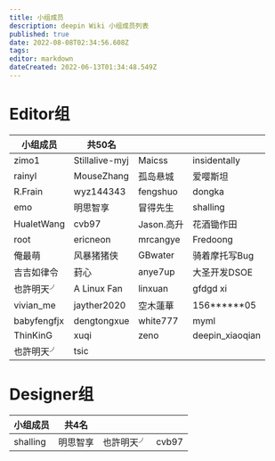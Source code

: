 ```yaml
---
title: 小组成员
description: deepin Wiki 小组成员列表
published: true
date: 2022-08-08T02:34:56.608Z
tags: 
editor: markdown
dateCreated: 2022-06-13T01:34:48.549Z
---
```


# Editor组
| 小组成员  | 共50名    |          |         |
| ----------- | ---------- | ---------- | ---------- |
| zimo1  | Stillalive-myj    | Maicss    | insidentally    |
| rainyl    | MouseZhang    | 孤岛悬城    | 	爱嘤斯坦    |
| R.Frain    | 	wyz144343    | fengshuo    | 	dongka    |
| 	emo    | 明思智享    | 	冒得先生    | shalling    |
| 	HualetWang    | cvb97    | Jason.高升    |  	花酒锄作田   |
| root    | ericneon    | 	mrcangye    | Fredoong    |
| 俺最萌    | 风暴猪猪侠    | 	GBwater    | 骑着摩托写Bug    |
| 	吉吉如律令    | 葑心    | anye7up    | 大圣开发DSOE    |
| 也許明天╯    | 	A Linux Fan    | 	linxuan    | 	gfdgd xi    |
| vivian_me    | 	jayther2020    | 	空木蓮華    | 156******05    |
| babyfengfjx    | dengtongxue    | 	white777    | 	myml    |
|  	ThinKinG   | xuqi    | 	zeno    | deepin_xiaoqian    |
| 	也許明天╯    | tsic    | 	    |     |

# Designer组
| 小组成员  | 共4名    |          |         |
| ----------- | ---------- | ---------- | ---------- |
| shalling  | 明思智享    | 也許明天╯    |   cvb97  |
